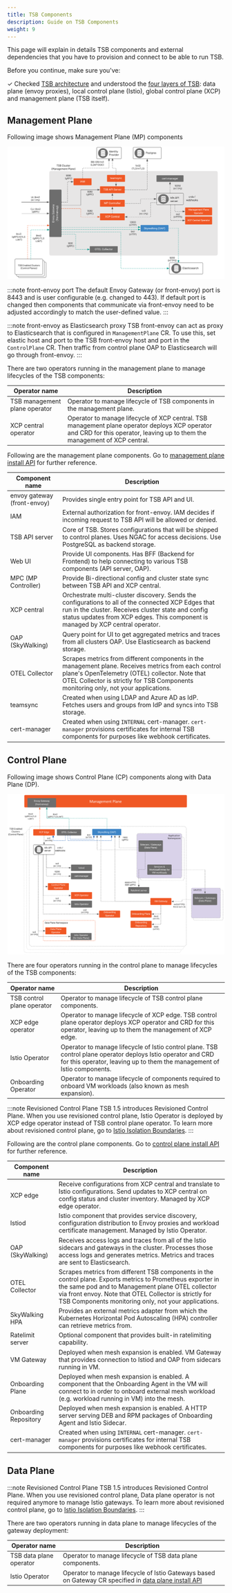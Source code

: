 ```yaml
---
title: TSB Components
description: Guide on TSB Components
weight: 9
---
```


This page will explain in details TSB components and external dependencies that you have to provision and connect to be able to run TSB. 

Before you continue, make sure you've: 

✓ Checked [TSB architecture](../concepts/architecture) and understood the [four layers of TSB](../concepts/architecture#overall-architecture): data plane (envoy proxies), local control plane (Istio), global control plane (XCP) and management plane (TSB itself).

## Management Plane

Following image shows Management Plane (MP) components

![](../assets/setup/management-plane.png)

:::note front-envoy port
The default Envoy Gateway (or front-envoy) port is 8443 and is user configurable (e.g. changed to 443). If default port is changed then components that communicate via front-envoy need to be adjusted accordingly to match the user-defined value.
:::

:::note front-envoy as Elasticsearch proxy
TSB front-envoy can act as proxy to Elasticsearch that is configured in `ManagementPlane` CR. 
To use this, set elastic host and port to the TSB front-envoy host and port in the `ControlPlane` CR. Then traffic from control plane OAP to Elasticsearch will go through front-envoy.
:::

There are two operators running in the management plane to manage lifecycles of the TSB components: 

| Operator name | Description |
|----------------|-------------|
| TSB management plane operator | Operator to manage lifecycle of TSB components in the management plane. |
| XCP central operator | Operator to manage lifecycle of XCP central. TSB management plane operator deploys XCP operator and CRD for this operator, leaving up to them the management of XCP central. |

Following are the management plane components. Go to [management plane install API](../refs/install/managementplane/v1alpha1/spec) for further reference.

| Component name | Description |
|----------------|-------------|
| envoy gateway (front-envoy) | Provides single entry point for TSB API and UI. |
| IAM | External authorization for front-envoy. IAM decides if incoming request to TSB API will be allowed or denied. |
| TSB API server | Core of TSB. Stores configurations that will be shipped to control planes. Uses NGAC for access decisions. Use PostgreSQL as backend storage. |
| Web UI | Provide UI components. Has BFF (Backend for Frontend) to help connecting to various TSB components (API server, OAP). |
| MPC (MP Controller) | Provide Bi-directional config and cluster state sync between TSB API and XCP central. |
| XCP central | Orchestrate multi-cluster discovery. Sends the configurations to all of the connected XCP Edges that run in the cluster. Receives cluster state and config status updates from XCP edges. This component is managed by XCP central operator. |
| OAP (SkyWalking) | Query point for UI to get aggregated metrics and traces from all clusters OAP. Use Elasticsearch as backend storage. |
| OTEL Collector | Scrapes metrics from different components in the management plane. Receives metrics from each control plane's OpenTelemetry (OTEL) collector. Note that OTEL Collector is strictly for TSB Components monitoring only, not your applications.   |
| teamsync | Created when using LDAP and Azure AD as IdP. Fetches users and groups from IdP and syncs into TSB storage. |
| cert-manager | Created when using `INTERNAL` cert-manager. `cert-manager` provisions certificates for internal TSB components for purposes like webhook certificates. |

## Control Plane

Following image shows Control Plane (CP) components along with Data Plane (DP).

![](../assets/setup/control-plane.png)

There are four operators running in the control plane to manage lifecycles of the TSB components: 

| Operator name | Description |
|----------------|-------------|
| TSB control plane operator | Operator to manage lifecycle of TSB control plane components. |
| XCP edge operator | Operator to manage lifecycle of XCP edge. TSB control plane operator deploys XCP operator and CRD for this operator, leaving up to them the management of XCP edge. |
| Istio Operator | Operator to manage lifecycle of Istio control plane. TSB control plane operator deploys Istio operator and CRD for this operator, leaving up to them the management of Istio components. |
| Onboarding Operator | Operator to manage lifecycle of components required to onboard VM workloads (also known as mesh expansion). |

:::note Revisioned Control Plane
TSB 1.5 introduces Revisioned Control Plane. When you use revisioned control plane, Istio Operator is deployed by XCP edge operator instead of TSB control plane operator. To learn more about revisioned control plane, go to [Istio Isolation Boundaries](../setup/isolation-boundaries).
:::

Following are the control plane components. Go to [control plane install API](../refs/install/controlplane/v1alpha1/spec) for further reference.

| Component name | Description |
|----------------|-------------|
| XCP edge | Receive configurations from XCP central and translate to Istio configurations. Send updates to XCP central on config status and cluster inventory. Managed by XCP edge operator. |
| Istiod | Istio component that provides service discovery, configuration distribution to Envoy proxies and workload certificate management. Managed by Istio Operator. |
| OAP (SkyWalking) | Receives access logs and traces from all of the Istio sidecars and gateways in the cluster. Processes those access logs and generates metrics. Metrics and traces are sent to Elasticsearch. |
| OTEL Collector | Scrapes metrics from different TSB components in the control plane. Exports metrics to Prometheus exporter in the same pod and to Management plane OTEL collector via front envoy. Note that OTEL Collector is strictly for TSB Components monitoring only, not your applications. |
| SkyWalking HPA | Provides an external metrics adapter from which the Kubernetes Horizontal Pod Autoscaling (HPA) controller can retrieve metrics from. |
| Ratelimit server | Optional component that provides built-in ratelimiting capability. |
| VM Gateway | Deployed when mesh expansion is enabled. VM Gateway that provides connection to Istiod and OAP from sidecars running in VM. |
| Onboarding Plane | Deployed when mesh expansion is enabled. A component that the Onboarding Agent in the VM will connect to in order to onboard external mesh workload (e.g. workload running in VM) into the mesh. |
| Onboarding Repository | Deployed when mesh expansion is enabled. A HTTP server serving DEB and RPM packages of Onboarding Agent and Istio Sidecar. |
| cert-manager | Created when using `INTERNAL` cert-manager. `cert-manager` provisions certificates for internal TSB components for purposes like webhook certificates. |

## Data Plane

:::note Revisioned Control Plane
TSB 1.5 introduces Revisioned Control Plane. When you use revisioned control plane, Data plane operator is not required anymore to manage Istio gateways. To learn more about revisioned control plane, go to [Istio Isolation Boundaries](../setup/isolation-boundaries).
:::

There are two operators running in data plane to manage lifecycles of the gateway deployment: 

| Operator name | Description |
|----------------|-------------|
| TSB data plane operator | Operator to manage lifecycle of TSB data plane components. |
| Istio Operator | Operator to manage lifecycle of Istio Gateways based on Gateway CR specified in [data plane install API](../refs/install/dataplane/v1alpha1/spec) |
